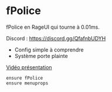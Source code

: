 # fPolice

fPolice en RageUI qui tourne à 0.01ms.

Discord : https://discord.gg/QfafnbUDYH

- Config simple à comprendre
- Système porte plainte

[Vidéo présentation](https://streamable.com/1or4gp)

```
ensure fPolice
ensure menuprops
```
